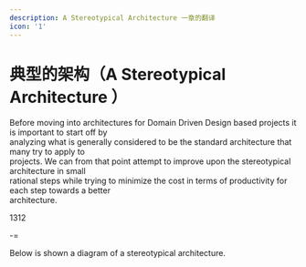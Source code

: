 ```yaml
---
description: A Stereotypical Architecture 一章的翻译
icon: '1'
---
```


# 典型的架构（A Stereotypical Architecture ）

Before moving into architectures for Domain Driven Design based projects it is important to start off by\
analyzing what is generally considered to be the standard architecture that many try to apply to\
projects. We can from that point attempt to improve upon the stereotypical architecture in small\
rational steps while trying to minimize the cost in terms of productivity for each step towards a better\
architecture.



1312

&#x20; -=

Below is shown a diagram of a stereotypical architecture.
